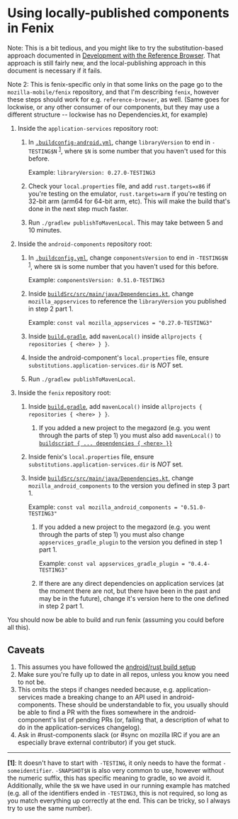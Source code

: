 # Using locally-published components in Fenix

Note: This is a bit tedious, and you might like to try the substitution-based
approach documented in [Development with the Reference Browser](./working-with-reference-browser.md).
That approach is still fairly new, and the local-publishing approach in this document
is necessary if it fails.

Note 2: This is fenix-specific only in that some links on the page go to the
`mozilla-mobile/fenix` repository, and that I'm describing `fenix`, however
these steps should work for e.g. `reference-browser`, as well. (Same goes for
lockwise, or any other consumer of our components, but they may use a different
structure -- lockwise has no Dependencies.kt, for example)

1. Inside the `application-services` repository root:
    1. In [`.buildconfig-android.yml`](app-services-yaml), change
       `libraryVersion` to end in `-TESTING$N` <sup><a href="#note1">1</a></sup>,
       where `$N` is some number that you haven't used for this before.

       Example: `libraryVersion: 0.27.0-TESTING3`
    2. Check your `local.properties` file, and add `rust.targets=x86` if you're
       testing on the emulator, `rust.targets=arm` if you're testing on 32-bit
       arm (arm64 for 64-bit arm, etc). This will make the build that's done in
       the next step much faster.
    3. Run `./gradlew publishToMavenLocal`. This may take between 5 and 10 minutes.

2. Inside the `android-components` repository root:
    1. In [`.buildconfig.yml`](android-components-yaml), change
       `componentsVersion` to end in `-TESTING$N` <sup><a href="#note1">1</a></sup>,
       where `$N` is some number that you haven't used for this before.

       Example: `componentsVersion: 0.51.0-TESTING3`
    2. Inside [`buildSrc/src/main/java/Dependencies.kt`](android-components-deps),
       change `mozilla_appservices` to reference the `libraryVersion` you
       published in step 2 part 1.

       Example: `const val mozilla_appservices = "0.27.0-TESTING3"`

    3. Inside [`build.gradle`](android-components-build-gradle), add
       `mavenLocal()` inside `allprojects { repositories { <here> } }`.

    4. Inside the android-component's `local.properties` file, ensure
       `substitutions.application-services.dir` is *NOT* set.

    5. Run `./gradlew publishToMavenLocal`.

3. Inside the `fenix` repository root:
    1. Inside [`build.gradle`](fenix-build-gradle-1), add
       `mavenLocal()` inside `allprojects { repositories { <here> } }`.
        1. If you added a new project to the megazord (e.g. you went through the
           parts of step 1) you must also add `mavenLocal()` to
           [`buildscript { ... dependencies { <here> }}`](fenix-build-gradle-2)

    2. Inside fenix's `local.properties` file, ensure
       `substitutions.application-services.dir` is *NOT* set.

    3. Inside [`buildSrc/src/main/java/Dependencies.kt`](fenix-deps), change
       `mozilla_android_components` to the version you defined in step 3 part 1.

       Example: `const val mozilla_android_components = "0.51.0-TESTING3"`
        1. If you added a new project to the megazord (e.g. you went through the
           parts of step 1) you must also change `appservices_gradle_plugin` to
           the version you defined in step 1 part 1.

            Example: `const val appservices_gradle_plugin = "0.4.4-TESTING3"`
        2. If there are any direct dependencies on application services (at the
           moment there are not, but there have been in the past and may be in
           the future), change it's version here to the one defined in step 2
           part 1.

You should now be able to build and run fenix (assuming you could before all
this).

## Caveats

1. This assumes you have followed the [android/rust build setup](./setup-android-build-environment.md)
2. Make sure you're fully up to date in all repos, unless you know you need to
   not be.
3. This omits the steps if changes needed because, e.g. application-services
   made a breaking change to an API used in android-components. These should be
   understandable to fix, you usually should be able to find a PR with the fixes
   somewhere in the android-component's list of pending PRs (or, failing that, a
   description of what to do in the application-services changelog).
4. Ask in #rust-components slack (or #sync on mozilla IRC if you are an
   especially brave external contributor) if you get stuck.

---

<b id="note1">[1]</b>: It doesn't have to start with `-TESTING`, it only needs
to have the format `-someidentifier`. `-SNAPSHOT$N` is also very common to use,
however without the numeric suffix, this has specific meaning to gradle, so we
avoid it.  Additionally, while the `$N` we have used in our running example has
matched (e.g. all of the identifiers ended in `-TESTING3`, this is not required,
so long as you match everything up correctly at the end. This can be tricky, so
I always try to use the same number).

[app-services-yaml]: https://github.com/mozilla/application-services/blob/594f4e3f6c190bc5a6732f64afc573c09020038a/.buildconfig-android.yml#L1
[android-components-yaml]: https://github.com/mozilla-mobile/android-components/blob/b98206cf8de818499bdc87c00de942a41f8aa2fb/.buildconfig.yml#L1
[android-components-deps]: https://github.com/mozilla-mobile/android-components/blob/b98206cf8de818499bdc87c00de942a41f8aa2fb/buildSrc/src/main/java/Dependencies.kt#L37
[android-components-build-gradle]: https://github.com/mozilla-mobile/android-components/blob/b98206cf8de818499bdc87c00de942a41f8aa2fb/build.gradle#L28
[fenix-build-gradle-1]: https://github.com/mozilla-mobile/fenix/blob/f897c2e295cd1b97d4024c7a9cb45dceb7a2fa89/build.gradle#L26
[fenix-build-gradle-2]: https://github.com/mozilla-mobile/fenix/blob/f897c2e295cd1b97d4024c7a9cb45dceb7a2fa89/build.gradle#L6
[fenix-deps]: https://github.com/mozilla-mobile/fenix/blob/f897c2e295cd1b97d4024c7a9cb45dceb7a2fa89/buildSrc/src/main/java/Dependencies.kt#L28
